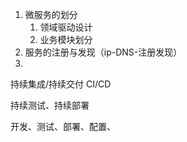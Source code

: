 1. 微服务的划分
   1. 领域驱动设计
   2. 业务模块划分
2. 服务的注册与发现（ip-DNS-注册发现）
3. 





持续集成/持续交付 CI/CD

持续测试、持续部署

开发、测试、部署、配置、